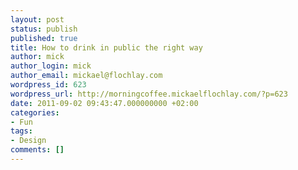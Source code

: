 ```yaml
---
layout: post
status: publish
published: true
title: How to drink in public the right way
author: mick
author_login: mick
author_email: mickael@flochlay.com
wordpress_id: 623
wordpress_url: http://morningcoffee.mickaelflochlay.com/?p=623
date: 2011-09-02 09:43:47.000000000 +02:00
categories:
- Fun
tags:
- Design
comments: []
---
```


